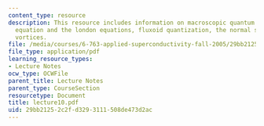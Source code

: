 ```yaml
---
content_type: resource
description: This resource includes information on macroscopic quantum mode, supercurrent
  equation and the london equations, fluxoid quantization, the normal state, quantized
  vortices.
file: /media/courses/6-763-applied-superconductivity-fall-2005/29bb21252c2fd3293111508de473d2ac_lecture10.pdf
file_type: application/pdf
learning_resource_types:
- Lecture Notes
ocw_type: OCWFile
parent_title: Lecture Notes
parent_type: CourseSection
resourcetype: Document
title: lecture10.pdf
uid: 29bb2125-2c2f-d329-3111-508de473d2ac
---
```

